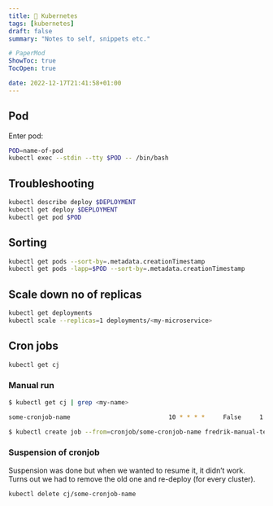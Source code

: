 ```yaml
---
title: 🎱 Kubernetes
tags: [kubernetes]
draft: false
summary: "Notes to self, snippets etc."

# PaperMod
ShowToc: true
TocOpen: true

date: 2022-12-17T21:41:58+01:00
---
```


## Pod

Enter pod:

```bash
POD=name-of-pod
kubectl exec --stdin --tty $POD -- /bin/bash
```

## Troubleshooting

```bash
kubectl describe deploy $DEPLOYMENT
kubectl get deploy $DEPLOYMENT
kubectl get pod $POD
```

## Sorting

```bash
kubectl get pods --sort-by=.metadata.creationTimestamp
kubectl get pods -lapp=$POD --sort-by=.metadata.creationTimestamp
```

## Scale down no of replicas

```bash
kubectl get deployments
kubectl scale --replicas=1 deployments/<my-microservice>
```

## Cron jobs

```bash
kubectl get cj
```

### Manual run

```bash
$ kubectl get cj | grep <my-name>

some-cronjob-name                           10 * * * *     False     1        10m             3h2m
```

```bash
$ kubectl create job --from=cronjob/some-cronjob-name fredrik-manual-test-1
```

### Suspension of cronjob

Suspension was done but when we wanted to resume it, it didn’t work. Turns out we had to remove the old one and re-deploy (for every cluster).

```bash
kubectl delete cj/some-cronjob-name
```
